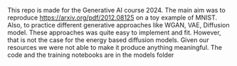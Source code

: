 This repo is made for the Generative AI course 2024. The main aim was to reproduce https://arxiv.org/pdf/2012.08125 on a toy example of MNIST.
Also, to practice different generative approaches like WGAN, VAE, Diffusion model.
These approaches was quite easy to implement and fit. However, that is not the case for the energy based diffusion models. 
Given our resources we were not able to make it produce anything meaningful. 
The code and the training notebooks are in the models folder
